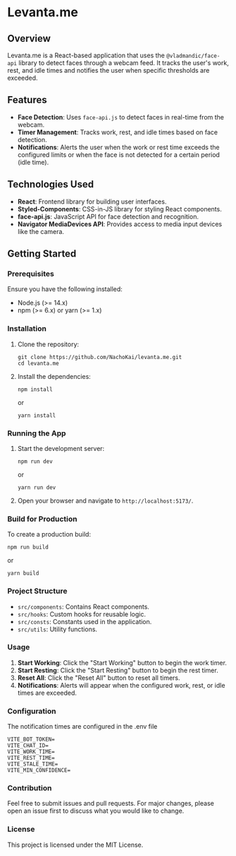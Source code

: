 # Levanta.me

## Overview

Levanta.me is a React-based application that uses the `@vladmandic/face-api` library to detect faces through a webcam feed. It tracks the user's work, rest, and idle times and notifies the user when specific thresholds are exceeded.

## Features

- **Face Detection**: Uses `face-api.js` to detect faces in real-time from the webcam.
- **Timer Management**: Tracks work, rest, and idle times based on face detection.
- **Notifications**: Alerts the user when the work or rest time exceeds the configured limits or when the face is not detected for a certain period (idle time).

## Technologies Used

- **React**: Frontend library for building user interfaces.
- **Styled-Components**: CSS-in-JS library for styling React components.
- **face-api.js**: JavaScript API for face detection and recognition.
- **Navigator MediaDevices API**: Provides access to media input devices like the camera.

## Getting Started

### Prerequisites

Ensure you have the following installed:

- Node.js (>= 14.x)
- npm (>= 6.x) or yarn (>= 1.x)

### Installation

1. Clone the repository:

   ```
   git clone https://github.com/NachoKai/levanta.me.git
   cd levanta.me

   ```

2. Install the dependencies:

   ```
   npm install

   ```

   or

   ```
   yarn install

   ```

### Running the App

1. Start the development server:

   ```
   npm run dev

   ```

   or

   ```
   yarn run dev

   ```

2. Open your browser and navigate to `http://localhost:5173/`.

### Build for Production

To create a production build:

```
npm run build

```

or

```
yarn build

```

### Project Structure

- `src/components`: Contains React components.
- `src/hooks`: Custom hooks for reusable logic.
- `src/consts`: Constants used in the application.
- `src/utils`: Utility functions.

### Usage

1. **Start Working**: Click the "Start Working" button to begin the work timer.
2. **Start Resting**: Click the "Start Resting" button to begin the rest timer.
3. **Reset All**: Click the "Reset All" button to reset all timers.
4. **Notifications**: Alerts will appear when the configured work, rest, or idle times are exceeded.

### Configuration

The notification times are configured in the .env file

```
VITE_BOT_TOKEN=
VITE_CHAT_ID=
VITE_WORK_TIME=
VITE_REST_TIME=
VITE_STALE_TIME=
VITE_MIN_CONFIDENCE=

```

### Contribution

Feel free to submit issues and pull requests. For major changes, please open an issue first to discuss what you would like to change.

### License

This project is licensed under the MIT License.
